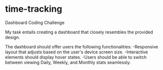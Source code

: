 # time-tracking
Dashboard Coding Challenge

My task entails creating a dashboard that closely resembles the provided design.

The dashboard should offer users the following functionalities:
-Responsive layout that adjusts based on the user's device screen size.
-Interactive elements should display hover states.
-Users should be able to switch between viewing Daily, Weekly, and Monthly stats seamlessly.




